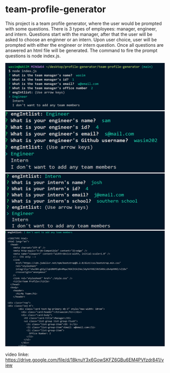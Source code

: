 # team-profile-generator

This project is a team profile generator, where the user would be prompted with some questions. There is 3 types of employees: manager, engineer, and intern. Questions start with the manager, after that the user will be asked to choose an enginner or an intern. Upon user choice, user will be prompted with either the engineer or intern question. Once all questions are answered an html file will be generated. The command to fire the prompt questions is node index.js.

![manager questions](./dist/images/manger-prompt-questions%202022-09-02%20142344.png)
![Engineer questions](./dist/images/Engineer%202022-09-02%20142640.png)
![Intern questions](./dist/images/intern%202022-09-02%20142808.png)
![html generate](./dist/images/htmlCreate%202022-09-02%20142943.png)

video linke:
https://drive.google.com/file/d/18knuY3x6GowSKFZ6GBu6EM4PVfzdr841/view
